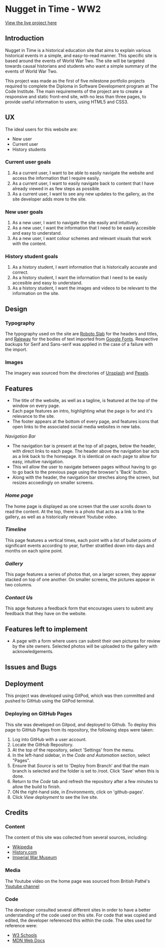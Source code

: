 # Nugget in Time - WW2

[View the live project here](https://martina-e.github.io/nugget-in-time/index.html)

## Introduction
Nugget in Time is a historical education site that aims to explain various historical events in a simple, and easy-to-read manner. This specific site is based around the events of World War Two. The site will be targeted towards causal historians and students who want a simple summary of the events of World War Two. 

This project was made as the first of five milestone portfolio projects required to complete the Diploma in Software Development program at The Code Institute. The main requirements of the project are to create a responsive and static front-end site, with no less than three pages, to provide useful information to users, using HTML5 and CSS3. 

## UX 
The ideal users for this website are:
- New user
- Current user 
- History students

### Current user goals
1. As a current user, I want to be able to easily navigate the website and access the information that I require easily. 
2. As a current user, I want to easily navigate back to content that I have already viewed in as few steps as possible. 
3. As a current user, I want to see any new updates to the gallery, as the site developer adds more to the site. 

### New user goals
1. As a new user, I want to navigate the site easily and intuitively. 
2. As a new user, I want the information that I need to be easily accesible and easy to understand. 
3. As a new user, I want colour schemes and relevant visuals that work with the content. 

### History student goals
1. As a history student, I want information that is historically accurate and correct.
2. As a history student, I want the information that I need to be easily accesible and easy to understand. 
3. As a history student, I want the images and videos to be relevant to the information on the site. 

## Design
### Typography
The typography used on the site are [Roboto Slab](https://fonts.google.com/specimen/Roboto+Slab) for the headers and titles, and [Raleway](https://fonts.google.com/specimen/Raleway) for the bodies of text imported from [Google Fonts](https://fonts.google.com/). Respective backups for Serif and Sans-serif was applied in the case of a failure with the import. 

### Images
The imagery was sourced from the directories of [Unsplash](https://unsplash.com/) and [Pexels](https://www.pexels.com/). 

## Features
- The title of the website, as well as a tagline, is featured at the top of the window on every page. 
- Each page features an intro, highlighting what the page is for and it's relevance to the site. 
- The footer appears at the bottom of every page, and features icons that open links to the associated social media websites in new tabs. 

*Navigation Bar*
+ The navigation bar is present at the top of all pages, below the header, with direct links to each page. The header above the navigation bar acts as a link back to the homepage. It is identical on each page to allow for easy, intuitive navigation. 
+ This wil allow the user to navigate between pages without having to go to go back to the previous page using the browser's 'Back' button.
+ Along with the header, the navigation bar streches along the screen, but resizes accoedingly on smaller screens. 

### *Home page*
The home page is displayed as one screen that the user scrolls down to read the content. At the top, there is a photo that acts as a link to the gallery, as well as a historically relevant Youtube video. 

### *Timeline*
This page features a vertical times, each point with a list of bullet points of significant events according to year, further stratified down into days and months on each spine point. 

### *Gallery*
This page features a series of photos that, on a larger screen, they appear stacked on top of one another. On smaller screens, the pictures appear in two columns. 

### *Contact Us*
This apge features a feedback form that encourages users to submit any feedback that they have on the website. 

## Features left to implement
- A page with a form where users can submit their own pictures for review by the site owners. Selected photos will be uploaded to the gallery with acknowledgements. 

## Issues and Bugs

## Deployment
This project was developed using GitPod, which was then committed and pushed to GitHub using the GitPod terminal.

### Deploying on GitHub Pages
This site was developed on Gitpod, and deployed to Github. To deploy this page to GitHub Pages from its repository, the following steps were taken:

1. Log into GitHub with a user account.
2. Locate the GitHub Repository.
3. At the top of the repository, select 'Settings' from the menu.
4. In the left-hand sidebar, in the *Code and Automation* section, select "Pages".
5. Ensure that *Source* is set to 'Deploy from Branch' and that the main branch is selected and the folder is set to /root. Click 'Save' when this is done. 
6. Return to the *Code* tab and refresh the repository after a few minutes to allow the build to finish. 
7. ON the right-hand side, in *Environments*, click on 'github-pages'.
8. Click *View deployment* to see the live site. 

## Credits
### Content
The content of this site was collected from several sources, including:

- [Wikipedia](https://www.wikipedia.org/)
- [History.com](https://www.history.com/topics/world-war-ii)
- [Imperial War Museum](https://www.iwm.org.uk/history)

### Media
The Youtube video on the home page was sourced from British Pathé's [Youtube channel](https://www.youtube.com/@britishpathe)

### Code
The developer consulted several different sites in order to have a better understanding of the code used on this site. For code that was copied and edited, the developer referenced this within the code. The sites used for reference were:
- [W3 Schools](https://www.w3schools.com/)
- [MDN Web Docs](https://developer.mozilla.org/)

